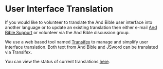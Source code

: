 # User Interface Translation #

If you would like to volunteer to translate the And Bible user interface into another language or to update an existing translation then either e-mail [And Bible Support](mailto:help.andbible@gmail.com) or volunteer via the And Bible discussion group.

We use a web based tool named [Transifex](https://www.transifex.com/) to manage and simplify user interface translation.  Both text from And Bible and JSword can be translated via Transifex.

You can view the status of current translations [here](https://www.transifex.com/projects/p/andbible/).